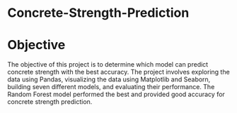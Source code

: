 # Concrete-Strength-Prediction
# Objective
The objective of this project is to determine which model can predict concrete strength with the best accuracy. The project involves exploring the data using Pandas, visualizing the data using Matplotlib and Seaborn, building seven different models, and evaluating their performance. The Random Forest model performed the best and provided good accuracy for concrete strength prediction.
